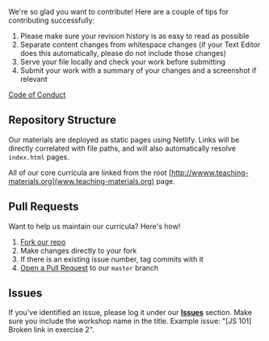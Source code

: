 We're so glad you want to contribute! Here are a couple of tips for contributing successfully:

1. Please make sure your revision history is as easy to read as possible
2. Separate content changes from whitespace changes (if your Text Editor does this automatically, please do not include those changes)
3. Serve your file locally and check your work before submitting
4. Submit your work with a summary of your changes and a screenshot if relevant

[Code of Conduct](CODE_OF_CONDUCT.md)

## Repository Structure

Our materials are deployed as static pages using Netlify. Links will be directly correlated with file paths, and will also automatically resolve `index.html` pages. 

All of our core curricula are linked from the root [http://wwww.teaching-materials.org](www.teaching-materials.org) page.

## Pull Requests

Want to help us maintain our curricula? Here's how!

1. [Fork our repo](https://help.github.com/articles/fork-a-repo/)
2. Make changes directly to your fork
3. If there is an existing issue number, tag commits with it
4. [Open a Pull Request](https://help.github.com/articles/using-pull-requests/) to our `master` branch 

## Issues

If you've identified an issue, please log it under our **[Issues](https://github.com/gdisf/teaching-materials/issues)** section. Make sure you include the workshop name in the title. Example issue: "[JS 101] Broken link in exercise 2".
